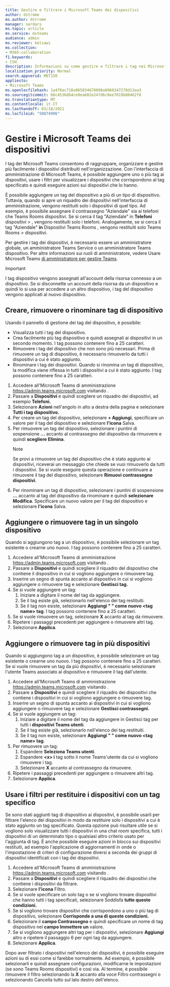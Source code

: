 ```yaml
---
title: Gestire e filtrare i Microsoft Teams dei dispositivi
author: dstrome
ms.author: dstrome
manager: serdars
ms.topic: article
ms.service: msteams
audience: admin
ms.reviewer: kelsawi
ms.collection:
- M365-collaboration
f1.keywords:
- CSH
description: Informazioni su come gestire e filtrare i tag nei Microsoft Teams dispositivi.
localization_priority: Normal
search.appverid: MET150
appliesto:
- Microsoft Teams
ms.openlocfilehash: 1a4f8ac718a965834678098a8960347278d13aa3
ms.sourcegitcommit: b8c4536db4ce9ea682e247d6c8ee7019b08462f8
ms.translationtype: MT
ms.contentlocale: it-IT
ms.lasthandoff: 03/18/2021
ms.locfileid: "50874996"
---
```

# <a name="manage-microsoft-teams-device-tags"></a>Gestire i Microsoft Teams dei dispositivi

I tag dei Microsoft Teams consentono di raggruppare, organizzare e gestire più facilmente i dispositivi distribuiti nell'organizzazione. Con l'interfaccia di amministrazione di Microsoft Teams, è possibile aggiungere uno o più tag ai dispositivi, usare i filtri per visualizzare i dispositivi che corrispondono al tag specificato e quindi eseguire azioni sui dispositivi che lo hanno.

È possibile aggiungere un tag del dispositivo a più di un tipo di dispositivo. Tuttavia, quando si apre un riquadro dei dispositivi nell'interfaccia di amministrazione, vengono restituiti solo i dispositivi di quel tipo. Ad esempio, è possibile assegnare il contrassegno "Aziendale" sia ai telefoni che Teams Rooms dispositivi. Se si cerca il tag "Aziendale" in **Telefoni** dispositivi  >  , vengono restituiti solo i telefoni. Analogamente, se si cerca il tag "Aziendale" **in** Dispositivi Teams Rooms , vengono restituiti solo Teams Rooms  >  dispositivi.

Per gestire i tag dei dispositivi, è necessario essere un amministratore globale, un amministratore Teams Service o un amministratore Teams dispositivo. Per altre informazioni sui ruoli di amministratore, vedere Usare Microsoft Teams [di amministratore per gestire Teams](../using-admin-roles.md).

> [!IMPORTANT]
> I tag dispositivo vengono assegnati all'account della risorsa connesso a un dispositivo. Se si disconnette un account della risorsa da un dispositivo e quindi lo si usa per accedere a un altro dispositivo, i tag del dispositivo vengono applicati al nuovo dispositivo.

## <a name="create-remove-or-rename-device-tags"></a>Creare, rimuovere o rinominare tag di dispositivo

Usando il pannello di gestione dei tag del dispositivo, è possibile:

- Visualizza tutti i tag del dispositivo.
- Crea facilmente più tag dispositivo e quindi assegnali ai dispositivi in un secondo momento. I tag possono contenere fino a 25 caratteri.
- Rimuovere i tag del dispositivo che non sono più necessari. Prima di rimuovere un tag di dispositivo, è necessario rimuoverlo da tutti i dispositivi a cui è stato aggiunto.
- Rinominare i tag dei dispositivi. Quando si rinomina un tag di dispositivo, la modifica viene riflessa in tutti i dispositivi a cui è stato aggiunto. I tag possono contenere fino a 25 caratteri.

1. Accedere all'Microsoft Teams di amministrazione https://admin.teams.microsoft.com visitando .
2. Passare a **Dispositivi** e quindi scegliere un riquadro dei dispositivi, ad esempio **Telefoni.**
3. Selezionare **Azioni** nell'angolo in alto a destra della pagina e selezionare **Tutti i tag dispositivo.**
4. Per creare un tag del dispositivo, selezionare **+ Aggiungi**, specificare un valore per il tag del dispositivo e selezionare **l'icona** Salva.
5. Per rimuovere un tag del dispositivo, selezionare i puntini di sospensione **...** accanto al contrassegno del dispositivo da rimuovere e quindi **scegliere Elimina**.
    > [!NOTE]
    > Se provi a rimuovere un tag del dispositivo che è stato aggiunto ai dispositivi, riceverai un messaggio che chiede se vuoi rimuoverlo da tutti i dispositivi. Se si vuole eseguire questa operazione e continuare a rimuovere il tag del dispositivo, selezionare **Rimuovi contrassegno dispositivi**.
6. Per rinominare un tag di dispositivo, selezionare i puntini di sospensione **...** accanto al tag del dispositivo da rinominare e quindi **selezionare Modifica**. Specificare un nuovo valore per il tag del dispositivo e selezionare **l'icona** Salva.

## <a name="add-or-remove-tags-on-a-single-device"></a>Aggiungere o rimuovere tag in un singolo dispositivo

Quando si aggiungono tag a un dispositivo, è possibile selezionare un tag esistente o crearne uno nuovo. I tag possono contenere fino a 25 caratteri.

1. Accedere all'Microsoft Teams di amministrazione https://admin.teams.microsoft.com visitando .
2. Passare a **Dispositivi** e quindi scegliere il riquadro del dispositivo che contiene il dispositivo in cui si vogliono aggiungere o rimuovere tag.
3. Inserire un segno di spunta accanto al dispositivo in cui si vogliono aggiungere o rimuovere tag e selezionare **Gestisci tag.**
4. Se si vuole aggiungere un tag:
    1. Iniziare a digitare il nome del tag da aggiungere.
    2. Se il tag esiste già, selezionarlo nell'elenco dei tag restituiti.
    3. Se il tag non esiste, selezionare **Aggiungi " " come nuovo \<tag name> tag**. I tag possono contenere fino a 25 caratteri.
5. Se si vuole rimuovere un tag, selezionare **X** accanto al tag da rimuovere.
6. Ripetere i passaggi precedenti per aggiungere o rimuovere altri tag.
7. Selezionare **Applica**.

## <a name="add-or-remove-tags-on-multiple-devices"></a>Aggiungere o rimuovere tag in più dispositivi

Quando si aggiungono tag a un dispositivo, è possibile selezionare un tag esistente o crearne uno nuovo. I tag possono contenere fino a 25 caratteri. Se si vuole rimuovere un tag da più dispositivi, è necessario selezionare l'utente Teams associato al dispositivo e rimuovere il tag dall'utente.

1. Accedere all'Microsoft Teams di amministrazione https://admin.teams.microsoft.com visitando .
2. Passare a **Dispositivi** e quindi scegliere il riquadro dei dispositivi che contiene i dispositivi in cui si vogliono aggiungere o rimuovere tag.
3. Inserire un segno di spunta accanto ai dispositivi in cui si vogliono aggiungere o rimuovere tag e selezionare **Gestisci contrassegni.**
4. Se si vuole aggiungere un tag:
    1. Iniziare a digitare il nome del tag da aggiungere in Gestisci tag per tutti i **dispositivi Teams utenti**.
    2. Se il tag esiste già, selezionarlo nell'elenco dei tag restituiti.
    3. Se il tag non esiste, selezionare **Aggiungi " " come nuovo \<tag name> tag**.
5. Per rimuovere un tag:
    1. Espandere **Seleziona Teams utenti**.
    2. Espandere **\<x> i** tag sotto il nome Teams'utente da cui si vogliono rimuovere i tag.
    3. Selezionare **X** accanto al contrassegno da rimuovere.
6. Ripetere i passaggi precedenti per aggiungere o rimuovere altri tag.
7. Selezionare **Applica**.

## <a name="use-filters-to-return-devices-with-a-specific-tag"></a>Usare i filtri per restituire i dispositivi con un tag specifico

Se sono stati aggiunti tag di dispositivo ai dispositivi, è possibile usarli per filtrare l'elenco dei dispositivi in modo da restituire solo i dispositivi a cui è stato aggiunto un tag specificato. Questa opzione può risultare utile se si vogliono solo visualizzare tutti i dispositivi in una chat room specifica, tutti i dispositivi di un determinato tipo o qualsiasi altro criterio usato per l'aggiunta di tag. È anche possibile eseguire azioni in blocco sui dispositivi restituiti, ad esempio l'applicazione di aggiornamenti in onde o l'impostazione di criteri di configurazione diversi a seconda dei gruppi di dispositivi identificati con i tag dei dispositivi.

1. Accedere all'Microsoft Teams di amministrazione https://admin.teams.microsoft.com visitando .
2. Passare a **Dispositivi** e quindi scegliere il riquadro dei dispositivi che contiene i dispositivi da filtrare.
3. Selezionare **l'icona** Filtro.
4. Se si vuole specificare un solo tag o se si vogliono trovare dispositivi che hanno tutti i tag specificati, selezionare Soddisfa **tutte queste condizioni.**
5. Se si vogliono trovare dispositivi che corrispondono a uno o più tag di dispositivo, selezionare **Corrisponde a una di queste condizioni.**
6. Selezionare il **campo Contrassegno** e quindi specificare un nome di tag dispositivo nel **campo Immettere un** valore.
7. Se si vogliono aggiungere altri tag per i dispositivi, selezionare **Aggiungi** altro e ripetere il passaggio 6 per ogni tag da aggiungere.
8. Selezionare **Applica**.

Dopo aver filtrato i dispositivi nell'elenco dei dispositivi, è possibile eseguire azioni su di essi come si farebbe normalmente. Ad esempio, è possibile selezionarli e quindi assegnare configurazioni, modificarne le impostazioni (se sono Teams Rooms dispositivi) e così via. Al termine, è possibile rimuovere il filtro selezionando la  **X** accanto alla  voce Filtro contrassegni o selezionando Cancella tutto sul lato destro dell'elenco.
